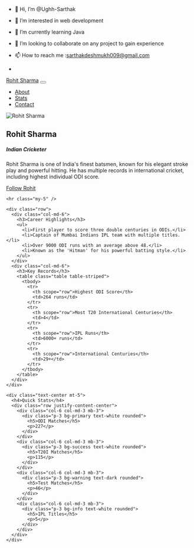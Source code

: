 - 👋 Hi, I’m @Ughh-Sarthak
- 👀 I’m interested in web development
- 🌱 I’m currently learning Java
- 💞️ I’m looking to collaborate on any project to gain experience
- 📫 How to reach me :sarthakdeshmukh009@gmail.com

- 
<!---
Ughh-Sarthak/Ughh-Sarthak is a ✨ special ✨ repository because its `README.md` (this file) appears on your GitHub profile.
You can click the Preview link to take a look at your changes.
--->

<head>
  <meta charset="UTF-8" />
  <meta name="viewport" content="width=device-width, initial-scale=1" />
  <title>About Rohit Sharma</title>
  <link href="https://cdn.jsdelivr.net/npm/bootstrap@5.3.0/dist/css/bootstrap.min.css" rel="stylesheet" />
</head>
<body>
  <nav class="navbar navbar-expand-lg navbar-dark bg-dark">
    <div class="container">
      <a class="navbar-brand" href="#">Rohit Sharma</a>
      <button class="navbar-toggler" type="button" data-bs-toggle="collapse" data-bs-target="#navMenu">
        <span class="navbar-toggler-icon"></span>
      </button>
      <div class="collapse navbar-collapse" id="navMenu">
        <ul class="navbar-nav ms-auto">
          <li class="nav-item"><a class="nav-link active" href="#">About</a></li>
          <li class="nav-item"><a class="nav-link active" href="#">Stats</a></li> <!-- both active -->
          <li class="nav-item"><a class="nav-link" href="#">Contact</a></li>
        </ul>
      </div>
    </div>
  </nav>

  <section class="container py-5">
    <div class="row align-items-center">
      <div class="col-md-4 text-center">
        <img src="rohit.jpeg" alt="Rohit Sharma" class="rounded-circle img-fluid border border-3 border-primary" />
      </div>
      <div class="col-md-8">
        <h1 class="mb-3">Rohit Sharma</h1>
        <h5 class="text-secondary mb-4">Indian Cricketer</h5>
        <p>Rohit Sharma is one of India's finest batsmen, known for his elegant stroke play and powerful hitting. He has multiple records in international cricket, including highest individual ODI score.</p>
        <a href="#" class="btn btn-primary mt-3">Follow Rohit</a>
      </div>
    </div>

    <hr class="my-5" />

    <div class="row">
      <div class="col-md-6">
        <h3>Career Highlights</h3>
        <ul>
          <li>First player to score three double centuries in ODIs.</li>
          <li>Captain of Mumbai Indians IPL team with multiple titles.</li>
          <li>Over 9000 ODI runs with an average above 48.</li>
          <li>Known as the 'Hitman' for his powerful batting style.</li>
        </ul>
      </div>
      <div class="col-md-6">
        <h3>Key Records</h3>
        <table class="table table-striped">
          <tbody>
            <tr>
              <th scope="row">Highest ODI Score</th>
              <td>264 runs</td>
            </tr>
            <tr>
              <th scope="row">Most T20 International Centuries</th>
              <td>4</td>
            </tr>
            <tr>
              <th scope="row">IPL Runs</th>
              <td>6000+ runs</td>
            </tr>
            <tr>
              <th scope="row">International Centuries</th>
              <td>29+</td>
            </tr>
          </tbody>
        </table>
      </div>
    </div>

    <div class="text-center mt-5">
      <h4>Quick Stats</h4>
      <div class="row justify-content-center">
        <div class="col-6 col-md-3 mb-3">
          <div class="p-3 bg-primary text-white rounded">
            <h5>ODI Matches</h5>
            <p>227</p>
          </div>
        </div>
        <div class="col-6 col-md-3 mb-3">
          <div class="p-3 bg-success text-white rounded">
            <h5>T20I Matches</h5>
            <p>115</p>
          </div>
        </div>
        <div class="col-6 col-md-3 mb-3">
          <div class="p-3 bg-warning text-dark rounded">
            <h5>Test Matches</h5>
            <p>46</p>
          </div>
        </div>
        <div class="col-6 col-md-3 mb-3">
          <div class="p-3 bg-info text-white rounded">
            <h5>IPL Titles</h5>
            <p>5</p>
          </div>
        </div>
      </div>
    </div>
  </section>

  <script src="https://cdn.jsdelivr.net/npm/bootstrap@5.3.0/dist/js/bootstrap.bundle.min.js"></script>
</body>
